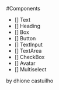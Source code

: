 #Components

- [] Text
- [] Heading
- [] Box
- [] Button
- [] TextInput
- [] TextArea
- [] CheckBox
- [] Avatar
- [] Multiselect

by dhione castuilho